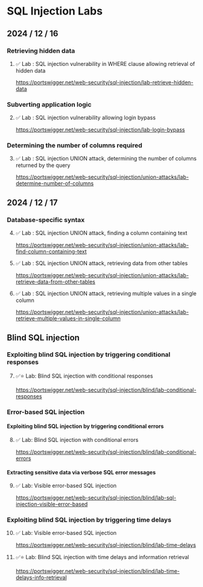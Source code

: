 # SQL Injection Labs

## 2024 / 12 / 16

### Retrieving hidden data

1. ✅ Lab : SQL injection vulnerability in WHERE clause allowing retrieval of hidden data

   https://portswigger.net/web-security/sql-injection/lab-retrieve-hidden-data

### Subverting application logic

2. ✅ Lab : SQL injection vulnerability allowing login bypass

   https://portswigger.net/web-security/sql-injection/lab-login-bypass

### Determining the number of columns required

3. ✅ Lab : SQL injection UNION attack, determining the number of columns returned by the query

   https://portswigger.net/web-security/sql-injection/union-attacks/lab-determine-number-of-columns



## 2024 / 12 / 17

### Database-specific syntax

4. ✅ Lab : SQL injection UNION attack, finding a column containing text

   https://portswigger.net/web-security/sql-injection/union-attacks/lab-find-column-containing-text

5. ✅ Lab : SQL injection UNION attack, retrieving data from other tables

   https://portswigger.net/web-security/sql-injection/union-attacks/lab-retrieve-data-from-other-tables

6. ✅ Lab : SQL injection UNION attack, retrieving multiple values in a single column

   https://portswigger.net/web-security/sql-injection/union-attacks/lab-retrieve-multiple-values-in-single-column



## Blind SQL injection

### Exploiting blind SQL injection by triggering conditional responses

7. ✅⭐️ Lab: Blind SQL injection with conditional responses

   https://portswigger.net/web-security/sql-injection/blind/lab-conditional-responses

### Error-based SQL injection

#### Exploiting blind SQL injection by triggering conditional errors

8. ✅ Lab: Blind SQL injection with conditional errors

   https://portswigger.net/web-security/sql-injection/blind/lab-conditional-errors

#### Extracting sensitive data via verbose SQL error messages

9. ✅ Lab: Visible error-based SQL injection

   https://portswigger.net/web-security/sql-injection/blind/lab-sql-injection-visible-error-based

### Exploiting blind SQL injection by triggering time delays

10. ✅ Lab: Visible error-based SQL injection

    https://portswigger.net/web-security/sql-injection/blind/lab-time-delays

11. ✅⭐️ Lab: Blind SQL injection with time delays and information retrieval

    https://portswigger.net/web-security/sql-injection/blind/lab-time-delays-info-retrieval
